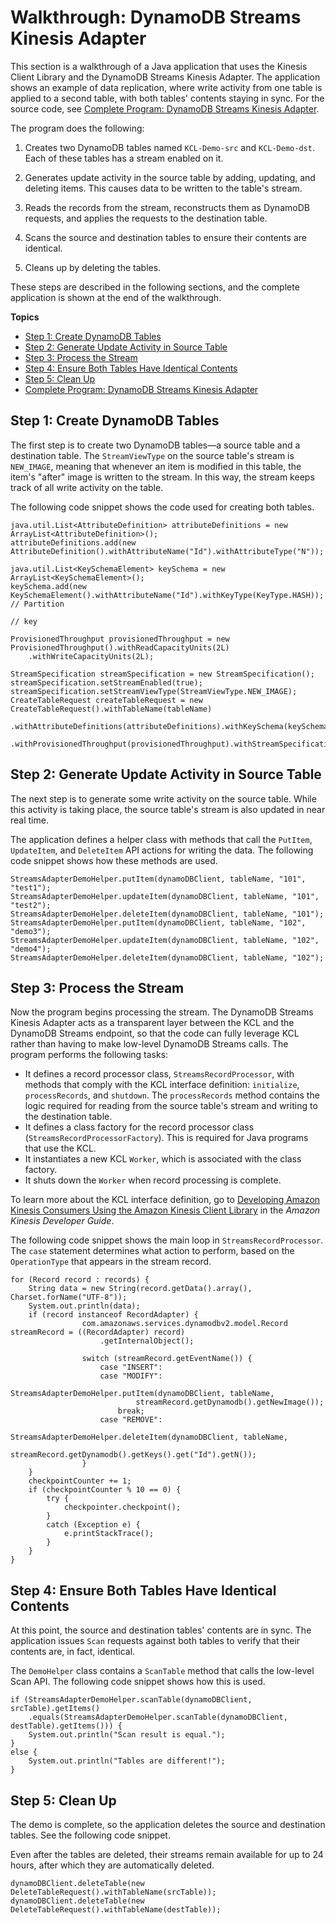 # Walkthrough: DynamoDB Streams Kinesis Adapter<a name="Streams.KCLAdapter.Walkthrough"></a>

This section is a walkthrough of a Java application that uses the Kinesis Client Library and the DynamoDB Streams Kinesis Adapter\. The application shows an example of data replication, where write activity from one table is applied to a second table, with both tables' contents staying in sync\. For the source code, see [Complete Program: DynamoDB Streams Kinesis Adapter](Streams.KCLAdapter.Walkthrough.CompleteProgram.md)\.

The program does the following:

1. Creates two DynamoDB tables named `KCL-Demo-src` and `KCL-Demo-dst`\. Each of these tables has a stream enabled on it\.

1. Generates update activity in the source table by adding, updating, and deleting items\. This causes data to be written to the table's stream\.

1. Reads the records from the stream, reconstructs them as DynamoDB requests, and applies the requests to the destination table\.

1. Scans the source and destination tables to ensure their contents are identical\.

1. Cleans up by deleting the tables\.

These steps are described in the following sections, and the complete application is shown at the end of the walkthrough\.

**Topics**
+ [Step 1: Create DynamoDB Tables](#Streams.KCLAdapter.Walkthrough.Step1)
+ [Step 2: Generate Update Activity in Source Table](#Streams.KCLAdapter.Walkthrough.Step2)
+ [Step 3: Process the Stream](#Streams.KCLAdapter.Walkthrough.Step3)
+ [Step 4: Ensure Both Tables Have Identical Contents](#Streams.KCLAdapter.Walkthrough.Step4)
+ [Step 5: Clean Up](#Streams.KCLAdapter.Walkthrough.Step5)
+ [Complete Program: DynamoDB Streams Kinesis Adapter](Streams.KCLAdapter.Walkthrough.CompleteProgram.md)

## Step 1: Create DynamoDB Tables<a name="Streams.KCLAdapter.Walkthrough.Step1"></a>

The first step is to create two DynamoDB tables—a source table and a destination table\. The `StreamViewType` on the source table's stream is `NEW_IMAGE`, meaning that whenever an item is modified in this table, the item's "after" image is written to the stream\. In this way, the stream keeps track of all write activity on the table\.

The following code snippet shows the code used for creating both tables\.

```
java.util.List<AttributeDefinition> attributeDefinitions = new ArrayList<AttributeDefinition>();
attributeDefinitions.add(new AttributeDefinition().withAttributeName("Id").withAttributeType("N"));

java.util.List<KeySchemaElement> keySchema = new ArrayList<KeySchemaElement>();
keySchema.add(new KeySchemaElement().withAttributeName("Id").withKeyType(KeyType.HASH)); // Partition
                                                                                         // key

ProvisionedThroughput provisionedThroughput = new ProvisionedThroughput().withReadCapacityUnits(2L)
    .withWriteCapacityUnits(2L);

StreamSpecification streamSpecification = new StreamSpecification();
streamSpecification.setStreamEnabled(true);
streamSpecification.setStreamViewType(StreamViewType.NEW_IMAGE);
CreateTableRequest createTableRequest = new CreateTableRequest().withTableName(tableName)
    .withAttributeDefinitions(attributeDefinitions).withKeySchema(keySchema)
    .withProvisionedThroughput(provisionedThroughput).withStreamSpecification(streamSpecification);
```

## Step 2: Generate Update Activity in Source Table<a name="Streams.KCLAdapter.Walkthrough.Step2"></a>

The next step is to generate some write activity on the source table\. While this activity is taking place, the source table's stream is also updated in near real time\.

The application defines a helper class with methods that call the `PutItem`, `UpdateItem`, and `DeleteItem` API actions for writing the data\. The following code snippet shows how these methods are used\.

```
StreamsAdapterDemoHelper.putItem(dynamoDBClient, tableName, "101", "test1");
StreamsAdapterDemoHelper.updateItem(dynamoDBClient, tableName, "101", "test2");
StreamsAdapterDemoHelper.deleteItem(dynamoDBClient, tableName, "101");
StreamsAdapterDemoHelper.putItem(dynamoDBClient, tableName, "102", "demo3");
StreamsAdapterDemoHelper.updateItem(dynamoDBClient, tableName, "102", "demo4");
StreamsAdapterDemoHelper.deleteItem(dynamoDBClient, tableName, "102");
```

## Step 3: Process the Stream<a name="Streams.KCLAdapter.Walkthrough.Step3"></a>

Now the program begins processing the stream\. The DynamoDB Streams Kinesis Adapter acts as a transparent layer between the KCL and the DynamoDB Streams endpoint, so that the code can fully leverage KCL rather than having to make low\-level DynamoDB Streams calls\. The program performs the following tasks:
+ It defines a record processor class, `StreamsRecordProcessor`, with methods that comply with the KCL interface definition: `initialize`, `processRecords`, and `shutdown`\. The `processRecords` method contains the logic required for reading from the source table's stream and writing to the destination table\.
+ It defines a class factory for the record processor class \(`StreamsRecordProcessorFactory`\)\. This is required for Java programs that use the KCL\.
+ It instantiates a new KCL `Worker`, which is associated with the class factory\.
+ It shuts down the `Worker` when record processing is complete\.

To learn more about the KCL interface definition, go to [Developing Amazon Kinesis Consumers Using the Amazon Kinesis Client Library](https://docs.aws.amazon.com/kinesis/latest/dev/developing-consumers-with-kcl.html) in the *Amazon Kinesis Developer Guide*\. 

The following code snippet shows the main loop in `StreamsRecordProcessor`\. The `case` statement determines what action to perform, based on the `OperationType` that appears in the stream record\.

```
for (Record record : records) {
    String data = new String(record.getData().array(), Charset.forName("UTF-8"));
    System.out.println(data);
    if (record instanceof RecordAdapter) {
                com.amazonaws.services.dynamodbv2.model.Record streamRecord = ((RecordAdapter) record)
                    .getInternalObject();

                switch (streamRecord.getEventName()) {
                    case "INSERT":
                    case "MODIFY":
                        StreamsAdapterDemoHelper.putItem(dynamoDBClient, tableName,
                            streamRecord.getDynamodb().getNewImage());
                        break;
                    case "REMOVE":
                        StreamsAdapterDemoHelper.deleteItem(dynamoDBClient, tableName,
                            streamRecord.getDynamodb().getKeys().get("Id").getN());
                }
    }
    checkpointCounter += 1;
    if (checkpointCounter % 10 == 0) {
        try {
            checkpointer.checkpoint();
        }
        catch (Exception e) {
            e.printStackTrace();
        }
    }
}
```

## Step 4: Ensure Both Tables Have Identical Contents<a name="Streams.KCLAdapter.Walkthrough.Step4"></a>

At this point, the source and destination tables' contents are in sync\. The application issues `Scan` requests against both tables to verify that their contents are, in fact, identical\.

The `DemoHelper` class contains a `ScanTable` method that calls the low\-level Scan API\. The following code snippet shows how this is used\.

```
if (StreamsAdapterDemoHelper.scanTable(dynamoDBClient, srcTable).getItems()
    .equals(StreamsAdapterDemoHelper.scanTable(dynamoDBClient, destTable).getItems())) {
    System.out.println("Scan result is equal.");
}
else {
    System.out.println("Tables are different!");
}
```

## Step 5: Clean Up<a name="Streams.KCLAdapter.Walkthrough.Step5"></a>

The demo is complete, so the application deletes the source and destination tables\. See the following code snippet\.

Even after the tables are deleted, their streams remain available for up to 24 hours, after which they are automatically deleted\.

```
dynamoDBClient.deleteTable(new DeleteTableRequest().withTableName(srcTable));
dynamoDBClient.deleteTable(new DeleteTableRequest().withTableName(destTable));
```